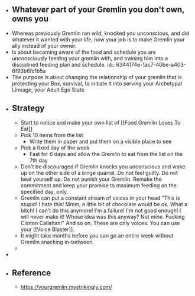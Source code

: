- ## Whatever part of your Gremlin you don't own, owns you
- Whereas previously Gremlin ran wild, knocked you unconscious, and did whatever it wanted with your life, now your job is to make Gremlin your ally instead of your owner.
- Is about becoming aware of the food and schedule you are unconsciously feeding your gremlin with, and training him into a disciplined feeding plan and schedule.
  id:: 6344174e-1ac7-40be-a403-6f93b6fc1b5a
- The purpose is about changing the relationship of your gremlin that is protecting your Box, survival, to initiate it into serving your Archetypal Lineage, your Adult Ego State
- ## Strategy
	- Start to notice and make your own list of [[Food Gremlin Loves To Eat]]
	- Pick 10 items from the list
		- Write them in paper and put them on a visible place to see
	- Pick a fixed day of the week
		- Fast for 6 days and allow the Gremlin to eat from the list on the 7th day
	- Don't be discouraged if Gremlin knocks you unconscious and wake up on the other side of a binge quarrel. Do not feel guilty. Do not beat yourself up. Do not punish your Gremlin. Remake the commitment and keep your promise to maximum feeding on the specified day, only.
	- Gremlin can put a constant stream of voices in your head "This is stupid! I hate this! Mmm, a little bit of chocolate would be ok. What a bitch! I can't do this anymore! I'm a failure! I'm not good enough! I will never make it! Whose idea was this anyway? Not mine. Fucking Clinton Callahan!" And so on. These are only voices. You can use your [[Voice Blaster]].
	- It might take months before you can go an entire week without Gremlin snacking in-between.
	-
-
- ## Reference
	- https://yourgremlin.mystrikingly.com/